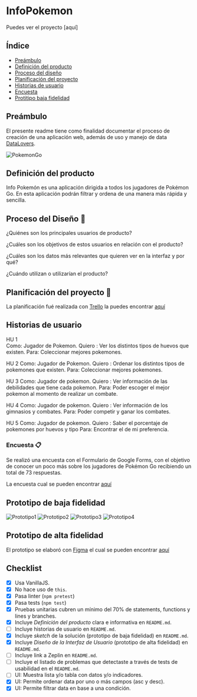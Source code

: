 # **InfoPokemon**

Puedes ver el proyecto [aquí]


## **Índice**

* [Preámbulo](#preámbulo)
* [Definición del producto](#definicion-del-producto)
* [Proceso del diseño](#proceso-del-diseño)
* [Planificación del proyecto](#planificacion-del-proyecto)
* [Historias de usuario](#historias-de-usuario)
* [Encuesta](#encuesta)
* [Protitipo baja fidelidad](#prototipo-baja-fidelidad)


## Preámbulo

El presente readme tiene como finalidad documentar el proceso de creación de una aplicación web, además de uso y manejo de data [DataLovers](https://github.com/Laboratoria/SCL009-data-lovers).

![PokemonGo](./src/img/fondo.jpg)


## Definición del producto 

Info Pokemón es una aplicación dirigida a todos los jugadores de Pokémon Go. En esta aplicación podrán filtrar y ordena de una manera más rápida y sencilla. 


## Proceso del Diseño 🎨
¿Quiénes son los principales usuarios de producto?


¿Cuáles son los objetivos de estos usuarios en relación con el producto?


¿Cuáles son los datos más relevantes que quieren ver en la interfaz y por qué?


¿Cuándo utilizan o utilizarían el producto?



## Planificación del proyecto 📑


La planificación fué realizada con [Trello](https://trello.com) la puedes encontrar [aquí](https://trello.com/b/QQv7Qxd4/data-lovers)


## Historias de usuario

HU 1  
Como: Jugador de Pokemon.
Quiero : Ver los distintos tipos de huevos que existen.
Para: Coleccionar mejores pokemones.

HU 2
Como: Jugador de Pokemon.
Quiero : Ordenar los distintos tipos de pokemones que existen.
Para: Coleccionar mejores pokemones.

HU 3
Como: Jugador de pokemon.
Quiero : Ver información de las debilidades que tiene cada pokemon.
Para: Poder escoger el mejor pokemon al momento de realizar un combate.

HU 4
Como: Jugador de pokemon.
Quiero : Ver información de los gimnasios y combates.
Para: Poder competir y ganar los combates.

HU 5
Como: Jugador de pokemon.
Quiero : Saber el porcentaje de pokemones por huevos y tipo
Para: Encontrar el de mi preferencia.

### Encuesta 📋

Se realizó una encuesta con el Formulario de Google Forms, con el objetivo de conocer un poco más sobre los jugadores de Pokémon Go recibiendo un total de 73 respuestas.

La encuesta cual se pueden encontrar [aquí](https://docs.google.com/forms/d/e/1FAIpQLSfmEgCpqwzdoIJ9CleUnujALlSSBVGjK6tK0uWzkhkQ_kKF9w/viewform?usp=sf_link)


## Prototipo de baja fidelidad

![Prototipo1](./src/img/prototipo1.jpg)
![Prototipo2](./src/img/prototipo2.jpg)
![Prototipo3](./src/img/prototipo3.jpg)
![Prototipo4](./src/img/prototipo4.jpg)

## Prototipo de alta fidelidad


El prototipo se elaboró con [Figma](https://figma.com) el cual se pueden encontrar [aquí](https://www.figma.com/file/HmIYHbhPacwoAjkGMyFufeRk/POKEMON?node-id=0%3A1)



## **Checklist**

* [X] Usa VanillaJS.
* [X] No hace uso de `this`.
* [X] Pasa linter (`npm pretest`)
* [X] Pasa tests (`npm test`)
* [X] Pruebas unitarias cubren un mínimo del 70% de statements, functions y
  lines y branches.
* [X] Incluye _Definición del producto_ clara e informativa en `README.md`.
* [ ] Incluye historias de usuario en `README.md`.
* [X] Incluye _sketch_ de la solución (prototipo de baja fidelidad) en
  `README.md`.
* [X] Incluye _Diseño de la Interfaz de Usuario_ (prototipo de alta fidelidad)
  en `README.md`.
* [ ] Incluye link a Zeplin en `README.md`.
* [ ] Incluye el listado de problemas que detectaste a través de tests de
  usabilidad en el `README.md`.
* [ ] UI: Muestra lista y/o tabla con datos y/o indicadores.
* [X] UI: Permite ordenar data por uno o más campos (asc y desc).
* [X] UI: Permite filtrar data en base a una condición.
